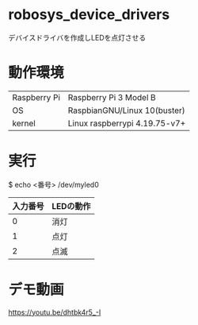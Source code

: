 # robosys_device_drivers
デバイスドライバを作成しLEDを点灯させる

# 動作環境

|               |                               |
| ------------- | ----------------------------- |
| Raspberry Pi  | Raspberry Pi 3 Model B        |
| OS            | RaspbianGNU/Linux 10(buster)  |
| kernel        | Linux raspberrypi 4.19.75-v7+ |

# 実行
$ echo <番号> /dev/myled0

| 入力番号 | LEDの動作 |
| ------- | --------- |
| 0       | 消灯      |
| 1       | 点灯      |
| 2       | 点滅      |

# デモ動画
https://youtu.be/dhtbk4r5_-I
